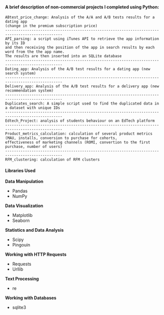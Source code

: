 #### A brief description of non-commercial projects I completed using Python:

    ABtest_price_change: Analysis of the A/A and A/B tests results for a dating app
    (change in the premium subscription price)
    ------------------------------------------------------------------------------------------------
    API_parsing: a script using iTunes API to retrieve the app information by its ID
    and then receiving the position of the app in search results by each word from the the app name.
    The results are then inserted into an SQLite database
    ------------------------------------------------------------------------------------------------
    Dating_app: Analysis of the A/B test results for a dating app (new search system)
    ------------------------------------------------------------------------------------------------
    Delivery_app: Analysis of the A/B test results for a delivery app (new recommendation system)
    ------------------------------------------------------------------------------------------------
    Duplicates_search: A simple script used to find the duplicated data in a dataset with unique IDs
    ------------------------------------------------------------------------------------------------
    Edtech_Project: analysis of students behaviour on an EdTech platform
    ------------------------------------------------------------------------------------------------
    Product_metrics_calculation: calculation of several product metrics
    (MAU, installs, conversion to purchase for cohorts,
    effectiveness of marketing channels (ROMI, convertion to the first purchase, number of users)
    ------------------------------------------------------------------------------------------------
    RFM_clustering: calculation of RFM clusters

#### Libraries Used

**Data Manipulation**
- Pandas
- NumPy

**Data Visualization**
- Matplotlib
- Seaborn

**Statistics and Data Analysis**
- Scipy
- Pingouin

**Working with HTTP Requests**
- Requests
- Urllib

**Text Processing**
- re

**Working with Databases**
- sqlite3
